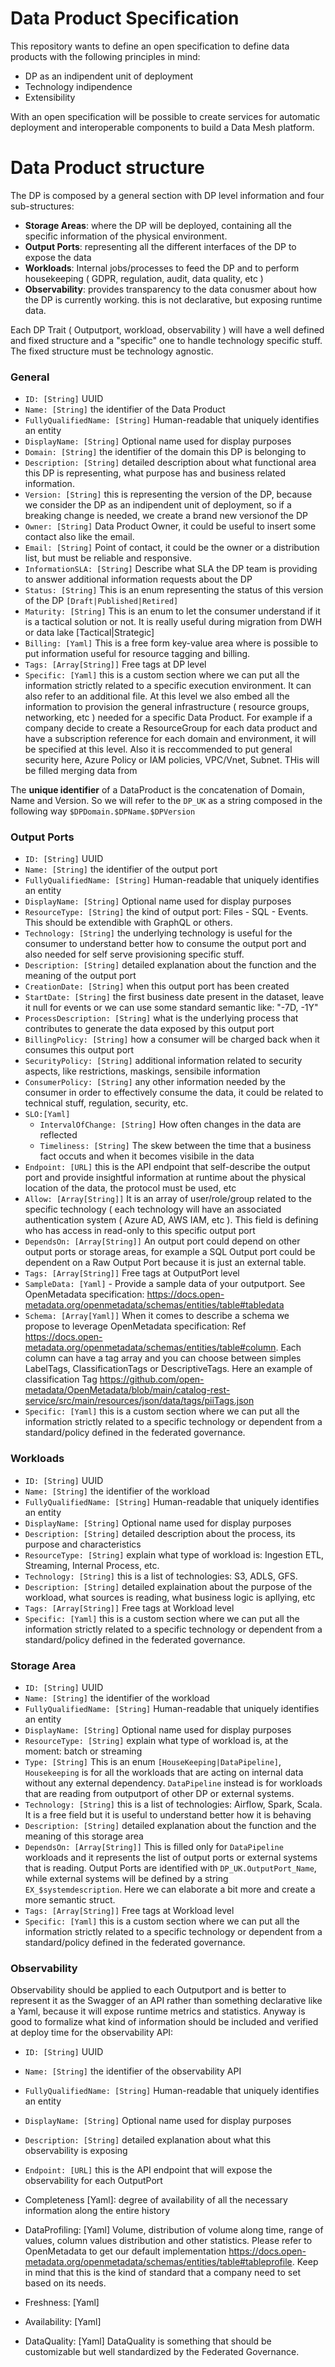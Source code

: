 # Data Product Specification

This repository wants to define an open specification to define data products with the following principles in mind:
- DP as an indipendent unit of deployment
- Technology indipendence
- Extensibility

With an open specification will be possible to create services for automatic deployment and interoperable components to build a Data Mesh platform.



# Data Product structure

The DP is composed by a general section with DP level information and four sub-structures:
* **Storage Areas**: where the DP will be deployed, containing all the specific information of the physical environment.
* **Output Ports**: representing all the different interfaces of the DP to expose the data
* **Workloads**: Internal jobs/processes to feed the DP and to perform housekeeping ( GDPR, regulation, audit, data quality, etc )
* **Observability**: provides transparency to the data conusmer about how the DP is currently working. this is not declarative, but exposing runtime data.

Each DP Trait ( Outputport, workload, observability ) will have a well defined and fixed structure and a "specific" one to handle technology specific stuff.
The fixed structure must be technology agnostic.

### General

* `ID: [String]` UUID
* `Name: [String]` the identifier of the Data Product
* `FullyQualifiedName: [String]` Human-readable that uniquely identifies an entity
* `DisplayName: [String]` Optional name used for display purposes
* `Domain: [String]` the identifier of the domain this DP is belonging to
* `Description: [String]` detailed description about what functional area this DP is representing, what purpose has and business related information.
* `Version: [String]` this is representing the version of the DP, because we consider the DP as an indipendent unit of deployment, so if a breaking change is needed, we create a brand new versionof the DP
* `Owner: [String]` Data Product Owner, it could be useful to insert some contact also like the email.
* `Email: [String]` Point of contact, it could be the owner or a distribution list, but must be reliable and responsive.
* `InformationSLA: [String]` Describe what SLA the DP team is providing to answer additional information requests about the DP
* `Status: [String]` This is an enum representing the status of this version of the DP `[Draft|Published|Retired]`
* `Maturity: [String]` This is an enum to let the consumer understand if it is a tactical solution or not. It is really useful during migration from DWH or data lake [Tactical|Strategic]
* `Billing: [Yaml]` This is a free form key-value area where is possible to put information useful for resource tagging and billing.
* `Tags: [Array[String]]` Free tags at DP level
* `Specific: [Yaml]` this is a custom section where we can put all the information strictly related to a specific execution environment. It can also refer to an additional file. At this level we also embed all the information to provision the general infrastructure ( resource groups, networking, etc ) needed for a specific Data Product. For example if a company decide to create a ResourceGroup for each data product and have a subscription reference for each domain and environment, it will be specified at this level. Also it is reccommended to put general security here, Azure Policy or IAM policies, VPC/Vnet, Subnet. THis will be filled merging data from 

The **unique identifier** of a DataProduct is the concatenation of Domain, Name and Version. So we will refer to the `DP_UK` as a string composed in the following way `$DPDomain.$DPName.$DPVersion`




### Output Ports

* `ID: [String]` UUID
* `Name: [String]` the identifier of the output port
* `FullyQualifiedName: [String]` Human-readable that uniquely identifies an entity
* `DisplayName: [String]` Optional name used for display purposes
* `ResourceType: [String]` the kind of output port: Files - SQL - Events. This should be extendible with GraphQL or others.
* `Technology: [String]` the underlying technology is useful for the consumer to understand better how to consume the output port and also needed for self serve provisioning specific stuff.
* `Description: [String]` detailed explanation about the function and the meaning of the output port
* `CreationDate: [String]` when this output port has been created
* `StartDate: [String]` the first business date present in the dataset, leave it null for events or we can use some standard semantic like: "-7D, -1Y"
* `ProcessDescription: [String]` what is the underlying process that contributes to generate the data exposed by this output port
* `BillingPolicy: [String]` how a consumer will be charged back when it consumes this output port
* `SecurityPolicy: [String]` additional information related to security aspects, like restrictions, maskings, sensibile information
* `ConsumerPolicy: [String]` any other information needed by the consumer in order to effectively consume the data, it could be related to technical stuff, regulation, security, etc.
* `SLO:[Yaml]`
  * `IntervalOfChange: [String]` How often changes in the data are reflected
  * `Timeliness: [String]` The skew between the time that a business fact occuts and when it becomes visibile in the data
* `Endpoint: [URL]` this is the API endpoint that self-describe the output port and provide insightful information at runtime about the physical location of the data, the protocol must be used, etc
* `Allow: [Array[String]]` It is an array of user/role/group related to the specific technology ( each technology will have an associated authentication system ( Azure AD, AWS IAM, etc ). This field is defining who has access in read-only to this specific output port
* `DependsOn: [Array[String]]` An output port could depend on other output ports or storage areas, for example a SQL Output port could be dependent on a Raw Output Port because it is just an external table.
* `Tags: [Array[String]]` Free tags at OutputPort level
* `SampleData: [Yaml]` - Provide a sample data of your outputport. See OpenMetadata specification: https://docs.open-metadata.org/openmetadata/schemas/entities/table#tabledata
* `Schema: [Array[Yaml]]` When it comes to describe a schema we propose to leverage OpenMetadata specification: Ref https://docs.open-metadata.org/openmetadata/schemas/entities/table#column. Each column can have a tag array and you can choose between simples LabelTags, ClassificationTags or DescriptiveTags. Here an example of classification Tag https://github.com/open-metadata/OpenMetadata/blob/main/catalog-rest-service/src/main/resources/json/data/tags/piiTags.json
* `Specific: [Yaml]` this is a custom section where we can put all the information strictly related to a specific technology or dependent from a standard/policy defined in the federated governance.
 


### Workloads

* `ID: [String]` UUID
* `Name: [String]` the identifier of the workload
* `FullyQualifiedName: [String]` Human-readable that uniquely identifies an entity
* `DisplayName: [String]` Optional name used for display purposes
* `Description: [String]` detailed description about the process, its purpose and characteristics
* `ResourceType: [String]` explain what type of workload is: Ingestion ETL, Streaming, Internal Process, etc.
* `Technology: [String]` this is a list of technologies: S3, ADLS, GFS.
* `Description: [String]` detailed explaination about the purpose of the workload, what sources is reading, what business logic is apllying, etc
* `Tags: [Array[String]]` Free tags at Workload level
* `Specific: [Yaml]` this is a custom section where we can put all the information strictly related to a specific technology or dependent from a standard/policy defined in the federated governance.


### Storage Area

* `ID: [String]` UUID
* `Name: [String]` the identifier of the workload
* `FullyQualifiedName: [String]` Human-readable that uniquely identifies an entity
* `DisplayName: [String]` Optional name used for display purposes
* `ResourceType: [String]` explain what type of workload is, at the moment: batch or streaming
* `Type: [String]` This is an enum `[HouseKeeping|DataPipeline]`, `Housekeeping` is for all the workloads that are acting on internal data without any external dependency. `DataPipeline` instead is for workloads that are reading from outputport of other DP or external systems.
* `Technology: [String]` this is a list of technologies: Airflow, Spark, Scala. It is a free field but it is useful to understand better how it is behaving
* `Description: [String]` detailed explanation about the function and the meaning of this storage area
* `DependsOn: [Array[String]]` This is filled only for `DataPipeline` workloads and it represents the list of output ports or external systems that is reading. Output Ports are identified with `DP_UK.OutputPort_Name`, while external systems will be defined by a string `EX_$systemdescription`. Here we can elaborate a bit more and create a more semantic struct.
* `Tags: [Array[String]]` Free tags at Workload level
* `Specific: [Yaml]` this is a custom section where we can put all the information strictly related to a specific technology or dependent from a standard/policy defined in the federated governance.


### Observability

Observability should be applied to each Outputport and is better to represent it as the Swagger of an API rather than something declarative like a Yaml, because it will expose runtime metrics and statistics.
Anyway is good to formalize what kind of information should be included and verified at deploy time for the observability API:

* `ID: [String]` UUID
* `Name: [String]` the identifier of the observability API
* `FullyQualifiedName: [String]` Human-readable that uniquely identifies an entity
* `DisplayName: [String]` Optional name used for display purposes
* `Description: [String]` detailed explanation about what this observability is exposing
* `Endpoint: [URL]` this is the API endpoint that will expose the observability for each OutputPort


* Completeness [Yaml]: degree of availability of all the necessary information along the entire history
* DataProfiling: [Yaml] Volume, distribution of volume along time, range of values, column values distribution and other statistics. Please refer to OpenMetadata to get our default implementation https://docs.open-metadata.org/openmetadata/schemas/entities/table#tableprofile. Keep in mind that this is the kind of standard that a company need to set based on its needs.
* Freshness: [Yaml]
* Availability: [Yaml]
* DataQuality: [Yaml] DataQuality is something that should be customizable but well standardized by the Federated Governance.







